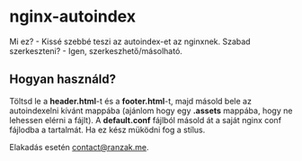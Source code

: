 # nginx-autoindex
Mi ez? - Kissé szebbé teszi az autoindex-et az nginxnek.
Szabad szerkeszteni? - Igen, szerkeszhető/másolható.

## Hogyan használd?
Töltsd le a **header.html**-t és a **footer.html**-t, majd másold bele az autoindexelni kívánt mappába (ajánlom hogy egy **.assets** mappába, hogy ne lehessen elérni a fájlt). A **default.conf** fájlból másold át a saját nginx conf fájlodba a tartalmát. Ha ez kész müködni fog a stílus.

Elakadás esetén contact@ranzak.me.
